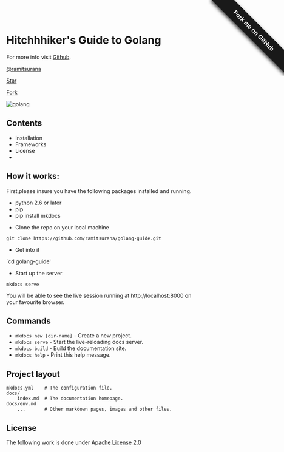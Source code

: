 # Hitchhhiker's Guide to Golang

For more info visit [Github](http://github.com/ramitsurana/golang-guide).

<!-- Place this tag where you want the button to render. -->
<a aria-label="Follow @ramitsurana on GitHub" data-count-aria-label="# followers on GitHub" data-count-api="/users/ramitsurana#followers" data-count-href="/ramitsurana/followers" href="https://github.com/ramitsurana" class="github-button">@ramitsurana</a>
<!-- Place this tag where you want the button to render. -->
<a aria-label="Star ramitsurana/golang-guide on GitHub" data-count-aria-label="# stargazers on GitHub" data-count-api="/repos/ramitsurana/golang-guide#stargazers_count" data-count-href="/ramitsurana/golang-guide/stargazers" data-icon="octicon-star" href="https://github.com/ramitsurana/golang-guide" class="github-button">Star</a>
<!-- Place this tag where you want the button to render. -->
<a aria-label="Fork ramitsurana/golang-guide on GitHub" data-count-aria-label="# forks on GitHub" data-count-api="/repos/ramitsurana/golang-guide#forks_count" data-count-href="/ramitsurana/golang-guide/network" data-icon="octicon-repo-forked" href="https://github.com/ramitsurana/golang-guide/fork" class="github-button">Fork</a>

![golang](https://cloud.githubusercontent.com/assets/8342133/15795344/58aad49e-2a0e-11e6-9b6d-61efed39cb68.png)

## Contents

* Installation
* Frameworks
* License
* 

## How it works:

First,please insure you have the following packages 
installed and running.
- python 2.6 or later
- pip
- pip install mkdocs

* Clone the repo on your local machine

`git clone https://github.com/ramitsurana/golang-guide.git`

* Get into it

`cd golang-guide'

* Start up the server

`mkdocs serve`

You will be able to see the live session running at http://localhost:8000 on your 
favourite browser.

## Commands

* `mkdocs new [dir-name]` - Create a new project.
* `mkdocs serve` - Start the live-reloading docs server.
* `mkdocs build` - Build the documentation site.
* `mkdocs help` - Print this help message.

## Project layout

    mkdocs.yml    # The configuration file.
    docs/
        index.md  # The documentation homepage.
	docs/env.md
        ...       # Other markdown pages, images and other files.

## License

The following work is done under [Apache License 2.0](LICENSE) 

<style>#forkongithub a{background:#191919;color:#fff;text-decoration:none;font-family:arial,sans-serif;text-align:center;font-weight:bold;padding:5px 40px;font-size:1rem;line-height:2rem;position:relative;transition:0.5s;}#forkongithub a:hover{background:#2F5997;color:#fff;}#forkongithub a::before,#forkongithub a::after{content:"";width:100%;display:block;position:absolute;top:1px;left:0;height:1px;background:#191919;}#forkongithub a::after{bottom:1px;top:auto;}@media screen and (min-width:800px){#forkongithub{position:absolute;display:block;top:0;right:0;width:200px;overflow:hidden;height:200px;z-index:9999;}#forkongithub a{width:200px;position:absolute;top:60px;right:-60px;transform:rotate(45deg);-webkit-transform:rotate(45deg);-ms-transform:rotate(45deg);-moz-transform:rotate(45deg);-o-transform:rotate(45deg);box-shadow:4px 4px 10px rgba(0,0,0,0.8);}}</style><span id="forkongithub"><a href="https://github.com/ramitsurana/golang-guide">Fork me on GitHub</a></span>
<!-- Place this tag in your head or just before your close body tag. -->
<script async defer src="https://buttons.github.io/buttons.js"></script>
